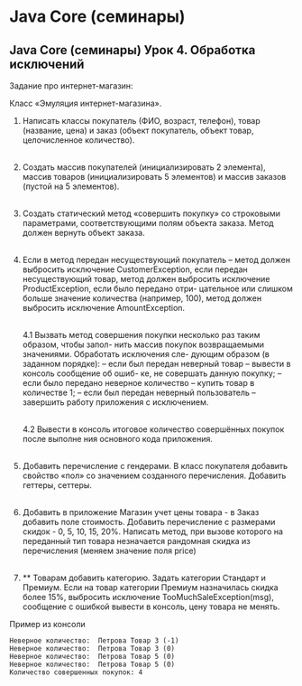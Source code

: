 # Java Core (семинары)
## Java Core (семинары) Урок 4. Обработка исключений

Задание про интернет-магазин:

Класс «Эмуляция интернет-магазина».
1. Написать классы покупатель (ФИО, возраст, телефон), товар (название, цена) и
   заказ (объект покупатель, объект товар, целочисленное количество).<br><br>

2. Создать массив покупателей (инициализировать 2 элемента), массив товаров
   (инициализировать 5 элементов) и массив заказов (пустой на 5 элементов).<br><br>

3. Создать статический метод «совершить покупку» со строковыми параметрами,
   соответствующими полям объекта заказа. Метод должен вернуть объект заказа.<br><br>

4. Если в метод передан несуществующий покупатель – метод должен выбросить
   исключение CustomerException, если передан несуществующий товар, метод
   должен выбросить исключение ProductException, если было передано отри-
   цательное или слишком больше значение количества (например, 100), метод
   должен выбросить исключение AmountException.<br><br>

   4.1 Вызвать метод совершения покупки несколько раз таким образом, чтобы запол-
   нить массив покупок возвращаемыми значениями. Обработать исключения сле-
   дующим образом (в заданном порядке):
   – если был передан неверный товар – вывести в консоль сообщение об ошиб-
   ке, не совершать данную покупку;
   – если было передано неверное количество – купить товар в количестве 1;
   – если был передан неверный пользователь – завершить работу приложения
   с исключением.<br><br>

    4.2 Вывести в консоль итоговое количество совершённых покупок после выполне
ния основного кода приложения.<br><br>

5. Добавить перечисление с гендерами. В класс покупателя добавить свойство «пол» со значением созданного перечисления. Добавить геттеры, сеттеры.
   <br><br>
6. Добавить в приложение Магазин учет цены товара - в Заказ добавить поле стоимость. Добавить перечисление с размерами скидок - 0, 5, 10, 15, 20%.
Написать метод, при вызове которого на переданный тип товара незначается рандомная скидка из перечисления (меняем значение поля price)
   <br><br>
7. ** Товарам добавить категорию. Задать категории Стандарт и Премиум. Если на товар категории Премиум назначилась скидка более 15%, выбросить исключение TooMuchSaleException(msg), сообщение с ошибкой вывести в консоль, цену товара не менять.

Пример из консоли
```
Неверное количество:  Петрова Товар 3 (-1)
Неверное количество:  Петрова Товар 3 (0)
Неверное количество:  Петрова Товар 5 (0)
Неверное количество:  Петрова Товар 5 (0)
Количество совершенных покупок: 4

```